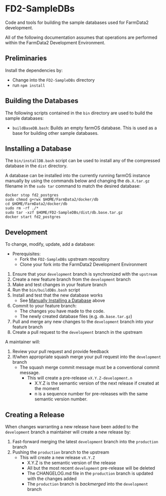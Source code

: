# FD2-SampleDBs

Code and tools for building the sample databases used for FarmData2 development.

All of the following documentation assumes that operations are performed within the FarmData2 Development Environment.

## Preliminaries

Install the dependencies by:
- Change into the `FD2-SampleDBs` directory
- run `npm install`

## Building the Databases

The following scripts contained in the `bin` directory are used to build the sample databases:

- `buildBaseDB.bash`: Builds an empty farmOS database.  This is used as a base for building other sample databases.

## Installing a Database

The `bin/installDB.bash` script can be used to install any of the compressed database in the `dist` directory.

A database can be installed into the currently running farmOS instance manually by using the commands below and changing the `db.X.tar.gz` filename in the `sudo tar` command to match the desired database:

```
docker stop fd2_postgres
sudo chmod g+rwx $HOME/FarmData2/docker/db
cd $HOME/FarmData2/docker/db
sudo rm -rf ./*
sudo tar -xzf $HOME/FD2-SampleDBs/dist/db.base.tar.gz
docker start fd2_postgres
```

## Development

To change, modify, update, add a database:

- Prerequisites:
  - Fork the `FD2-SampleDBs` upstream repository
  - Clone your fork into the FarmData2 Development Environment
1. Ensure that your `development` branch is synchronized with the `upstream`
2. Create a new feature branch from the `development` branch
3. Make and test changes in your feature branch
4. Run the `bin/buildDBs.bash` script
5. Install and test that the new database works 
   - See [Manually Installing a Database](#manually-installing-a-database) above
6. Commit to your feature branch:
   - The changes you have made to the code.
   - The newly created database files (e.g. `db.base.tar.gz`)
7. Pull and merge any new changes to the `development` branch into your feature branch
8. Create a pull request to the `development` branch in the upstream

A maintainer will:

1. Review your pull request and provide feedback
2. If/when appropriate squash merge your pull request into the `development` branch
   - The squash merge commit message must be a conventional commit message.
     - This will create a pre-release `vX.Y.Z-development.n`
       - X.Y.Z is the semantic version of the next release if created at the moment
       - n is a sequence number for pre-releases with the same semantic version number.

## Creating a Release

When changes warranting a new release have been added to the `development` branch a maintainer will create a new release by:

1. Fast-forward merging the latest `development` branch into the `production` branch
2. Pushing the `production` branch to the upstream
   - This will create a new release `vX.Y.Z`
     - X.Y.Z is the semantic version of the release
     - All but the most recent `development` pre-release will be deleted
     - The CHANGELOG.md file in the `production` branch is updated with the changes added
     - The `production` branch is _backmerged_ into the `development` branch
